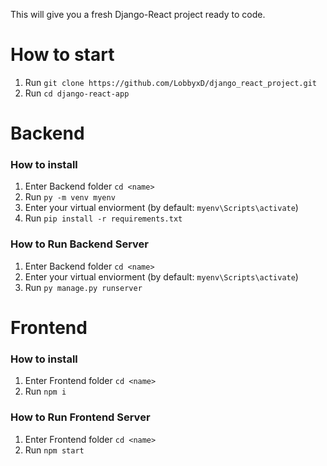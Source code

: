 This will give you a fresh Django-React project ready to code.

# How to start

1. Run `git clone https://github.com/LobbyxD/django_react_project.git`
2. Run `cd django-react-app`

# Backend

### How to install

1. Enter Backend folder `cd <name>`
2. Run `py -m venv myenv`
3. Enter your virtual enviorment (by default: `myenv\Scripts\activate`)
4. Run `pip install -r requirements.txt`

### How to Run Backend Server

1. Enter Backend folder `cd <name>`
2. Enter your virtual enviorment (by default: `myenv\Scripts\activate`)
3. Run `py manage.py runserver`

# Frontend

### How to install

1. Enter Frontend folder `cd <name>`
2. Run `npm i`

### How to Run Frontend Server

1. Enter Frontend folder `cd <name>`
2. Run `npm start`
